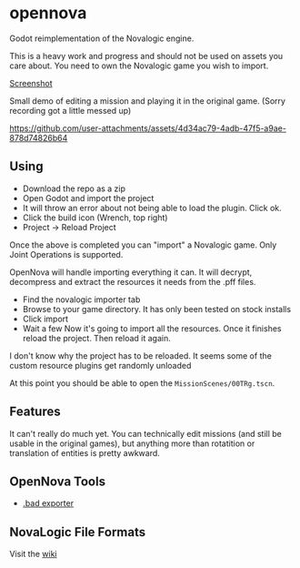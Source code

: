 # opennova

Godot reimplementation of the Novalogic engine.

This is a heavy work and progress and should not be used on assets you care about. You need to own
the Novalogic game you wish to import.

[Screenshot](https://snaps.screensnapr.io/19d0573f670cf5c749db88daa6bc1d)

Small demo of editing a mission and playing it in the original game. (Sorry recording got a little messed up)

https://github.com/user-attachments/assets/4d34ac79-4adb-47f5-a9ae-878d74826b64


## Using

- Download the repo as a zip
- Open Godot and import the project
- It will throw an error about not being able to load the plugin. Click ok.
- Click the build icon (Wrench, top right)
- Project -> Reload Project

Once the above is completed you can "import" a Novalogic game. Only Joint Operations
is supported.

OpenNova will handle importing everything it can. It will decrypt, decompress and extract the resources
it needs from the .pff files.

- Find the novalogic importer tab
- Browse to your game directory. It has only been tested on stock installs
- Click import
- Wait a few
Now it's going to import all the resources. Once it finishes reload the project. Then reload it again.

I don't know why the project has to be
reloaded. It seems some of the custom resource plugins get randomly unloaded

At this point you should be able to open the `MissionScenes/00TRg.tscn`. 

## Features

It can't really do much yet. You can technically edit missions (and still be usable in the original games), but anything more than rotatition or translation of entities is pretty awkward.

## OpenNova Tools

- [.bad exporter](https://github.com/taylorfinnell/onbadexporter/)

## NovaLogic File Formats

Visit the [wiki](https://github.com/taylorfinnell/opennova/wiki)
